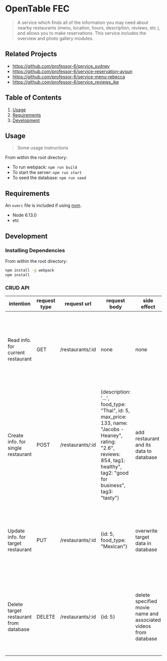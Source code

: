 # OpenTable FEC
> A service which finds all of the information you may need about nearby restaurants (menu, location, hours, description, reviews, etc.), and allows you to make reservations. This service includes the overview and photo gallery modules.

## Related Projects

  - https://github.com/professor-6/service_sydney
  - https://github.com/professor-6/service-reservation-aysun
  - https://github.com/professor-6/service-menu-rebecca
  - https://github.com/professor-6/service_reviews_ike

## Table of Contents

1. [Usage](#Usage)
1. [Requirements](#requirements)
1. [Development](#development)

## Usage

> Some usage instructions

From within the root directory:

- To run webpack:
  ```npm run build```
- To start the server:
  ```npm run start```
- To seed the database:
  ```npm run seed```

## Requirements

An `nvmrc` file is included if using [nvm](https://github.com/creationix/nvm).

- Node 6.13.0
- etc

## Development

### Installing Dependencies

From within the root directory:

```sh
npm install -g webpack
npm install
```
### CRUD API

| intention                                                       | request type | request url       | request body                                                          | side effect                                                     | response body                                                                                                                           |
|-----------------------------------------------------------------|--------------|-------------------|-----------------------------------------------------------------------|-----------------------------------------------------------------|-----------------------------------------------------------------------------------------------------------------------------------------|
| Read info. for current restaurant                           | GET          | /restaurants/:id | none                                                                  | none                                                            | {description:"...", food_type: "Japanese", id: 1, max_price: 54, name: "Pollich LLC", rating: "2.7", reviews: 399, tag1: "healthy", tag2: "casual", tag3: "fit for foodies"} |
| Create info. for single restaurant                | POST         | /restaurants/:id | {description: '...', food_type: "Thai", id: 5, max_price: 133, name: "Jacobs - Heaney", rating: "2.6", reviews: 854, tag1: healthy", tag2: "good for business", tag3: "tasty"}   | add restaurant and its data to database                     |  {description: '...', food_type: "Thai", id: 5, max_price: 133, name: "Jacobs - Heaney", rating: "2.6", reviews: 854, tag1: healthy", tag2: "good for business", tag3: "tasty"}                                                                       |
| Update info. for target restaurant     | PUT          | /restaurants/:id | {id: 5, food_type: "Mexican"}   | overwrite target data in database         | {description: '...', food_type: "Mexican", id: 5, max_price: 133, name: "Jacobs - Heaney", rating: "2.6", reviews: 854, tag1: healthy", tag2: "good for business", tag3: "tasty"}                                                                   |
| Delete target restaurant from database | DELETE       | /restaurants/:id | {id: 5}          | delete specified movie name and associated videos from database | {description: '...', food_type: "Mexican", id: 5, max_price: 133, name: "Jacobs - Heaney", rating: "2.6", reviews: 854, tag1: healthy", tag2: "good for business", tag3: "tasty"}                                                                           |
